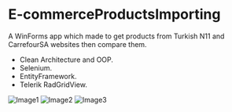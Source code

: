 # E-commerceProductsImporting
A WinForms app which made to get products from Turkish N11 and CarrefourSA websites then compare them.

- Clean Architecture and OOP.
- Selenium.
- EntityFramework.
- Telerik RadGridView.

![Image1](https://i.ibb.co/sRMmTJS/Screenshot-1.png)
![Image2](https://i.ibb.co/4SXzxKF/Screenshot-2.png)
![Image3](https://i.ibb.co/23FPSzS/Screenshot-8.png)
